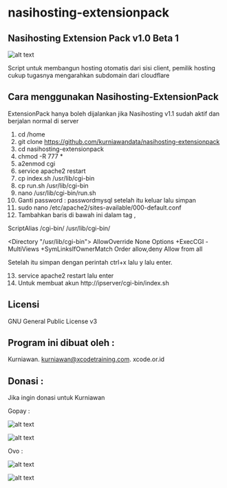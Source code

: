 # nasihosting-extensionpack


Nasihosting Extension Pack v1.0 Beta 1
--------------------
![alt text](http://xcode.or.id/04_small-logo.png)

Script untuk membangun hosting otomatis dari sisi client, pemilik hosting cukup tugasnya mengarahkan subdomain dari cloudflare

Cara menggunakan Nasihosting-ExtensionPack
------------------------------------------
ExtensionPack hanya boleh dijalankan jika Nasihosting v1.1 sudah aktif dan berjalan normal di server
1. cd /home
2. git clone https://github.com/kurniawandata/nasihosting-extensionpack
3. cd nasihosting-extensionpack
4. chmod -R 777 *
5. a2enmod cgi 
6. service apache2 restart
7. cp index.sh /usr/lib/cgi-bin
8. cp run.sh /usr/lib/cgi-bin
9. nano /usr/lib/cgi-bin/run.sh
10. Ganti password : passwordmysql setelah itu keluar lalu simpan
11. sudo nano /etc/apache2/sites-available/000-default.conf
12. Tambahkan baris di bawah ini dalam tag <VirtualHost></VirtualHost>, 

ScriptAlias /cgi-bin/ /usr/lib/cgi-bin/

<Directory "/usr/lib/cgi-bin"> 
AllowOverride None
Options +ExecCGI -MultiViews +SymLinksIfOwnerMatch 
Order allow,deny 
Allow from all
</Directory>

Setelah itu simpan dengan perintah ctrl+x lalu y lalu enter.

13. service apache2 restart lalu enter
14. Untuk membuat akun http://ipserver/cgi-bin/index.sh

Licensi
-------
GNU General Public License v3

Program ini dibuat oleh :
--------------------------------------------
Kurniawan. kurniawan@xcodetraining.com.
xcode.or.id


Donasi :
--------
Jika ingin donasi untuk Kurniawan

Gopay :

![alt text](http://xcodeserver.my.id/gofood.png)

![alt text](http://xcodeserver.my.id/gopay.png)

Ovo :

![alt text](http://xcodeserver.my.id/ovo3.png)

![alt text](http://xcodeserver.my.id/ovo2.png)
